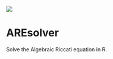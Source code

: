 ![](https://github.com/YunyiShen/AREsolver/workflows/R-CMD-check/badge.svg)

# AREsolver
Solve the Algebraic Riccati equation in R.

